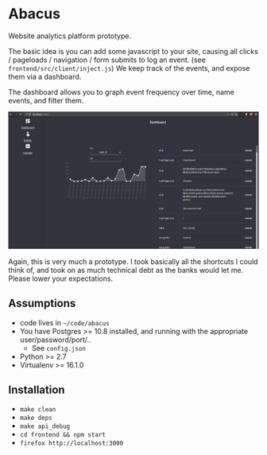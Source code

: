 Abacus
======

Website analytics platform prototype.

The basic idea is you can add some javascript to your site, causing all clicks
/ pageloads / navigation / form submits to log an event.
(see `frontend/src/client/inject.js`) We keep track of the events, and expose
them via a dashboard.

The dashboard allows you to graph event frequency over time, name events, and
filter them.

![screenshot](dashboard.png)

Again, this is very much a prototype.  I took basically all the shortcuts I
could think of, and took on as much technical debt as the banks would let me.
Please lower your expectations.


Assumptions
-----------


  - code lives in `~/code/abacus`
  - You have Postgres >= 10.8 installed, and running with the appropriate
    user/password/port/..
    + See `config.json`
  - Python >= 2.7
  - Virtualenv >= 16.1.0


Installation
------------

  - `make clean`
  - `make deps`
  - `make api_debug`
  - `cd frontend && npm start`
  - `firefox http://localhost:3000`
